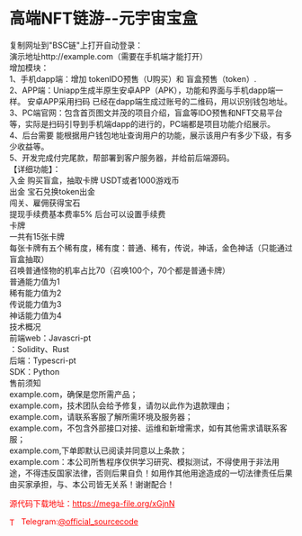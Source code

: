 # 高端NFT链游--元宇宙宝盒

复制网址到"BSC链"上打开自动登录：<br>演示地址http://example.com（需要在手机端才能打开）<br>增加模块：<br>1、手机dapp端：增加 tokenIDO预售（U购买）和 盲盒预售（token）.<br>2、APP端：Uniapp生成半原生安卓APP（APK），功能和界面与手机dapp端一样。 安卓APP采用扫码 已经在dapp端生成过账号的二维码，用以识别钱包地址。<br>3、PC端官网：包含首页图文并茂的项目介绍，盲盒等IDO预售和NFT交易平台等，实际是扫码引导到手机端dapp的进行的，PC端都是项目功能介绍展示。<br>4、后台需要 能根据用户钱包地址查询用户的功能，展示该用户有多少下级，有多少收益等。<br>5、开发完成付完尾款，帮部署到客户服务器，并给前后端源码。<br>【详细功能】：<br>入金 购买盲盒，抽取卡牌  USDT或者1000游戏币<br>出金 宝石兑换token出金<br>闯关、雇佣获得宝石<br>提现手续费基本费率5% 后台可以设置手续费<br>卡牌<br>一共有15张卡牌<br>每张卡牌有五个稀有度，稀有度：普通、稀有，传说，神话，金色神话（只能通过盲盒抽取）<br>召唤普通怪物的机率占比70（召唤100个，70个都是普通卡牌）<br>普通能力值为1<br>稀有能力值为2<br>传说能力值为3<br>神话能力值为4<br>技术概况<br>前端web：Javascri-pt<br>：Solidity、Rust<br>后端：Typescri-pt<br>SDK：Python<br>售前须知<br>example.com，确保是您所需产品；<br>example.com，技术团队会给予修复，请勿以此作为退款理由；<br>example.com，请联系客服了解所需环境及服务器；<br>example.com，不包含外部接口对接、运维和新增需求，如有其他需求请联系客服；<br>example.com,下单即默认已阅读并同意以上条款；<br>example.com：本公司所售程序仅供学习研究、模拟测试，不得使用于非法用途，不得违反国家法律，否则后果自负！如用作其他用途造成的一切法律责任后果由买家承担，与、本公司皆无关系！谢谢配合！<br>


<p style="color: red;">源代码下载地址：<a href="https://mega-file.org/xGjnN" style="color: red;">https://mega-file.org/xGjnN</a></p><p style="color: red;"><img src="https://cdn-icons-png.flaticon.com/512/2111/2111646.png" alt="Telegram Icon" style="width: 16px; vertical-align: middle; margin-right: 5px;">Telegram:<a href="https://t.me/official_sourcecode" style="color: red;">@official_sourcecode</a></p>